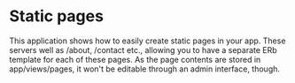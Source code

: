 # Static pages

This application shows how to easily create static pages in your app. These servers well as /about, /contact etc., allowing you to have a separate ERb template for each of these pages. As the page contents are stored in app/views/pages, it won't be editable through an admin interface, though.